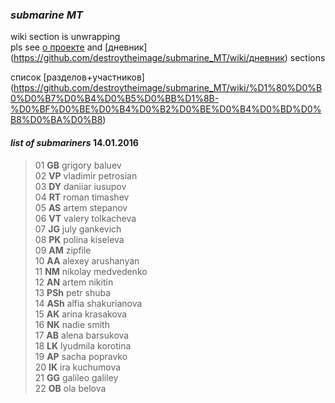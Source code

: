 ### _submarine MT_

wiki section is unwrapping <br>
pls see [о проекте](https://github.com/destroytheimage/submarine_MT/wiki/%D0%BE-%D0%BF%D1%80%D0%BE%D0%B5%D0%BA%D1%82%D0%B5) and [дневник] (https://github.com/destroytheimage/submarine_MT/wiki/дневник) sections

список [разделов+участников] (https://github.com/destroytheimage/submarine_MT/wiki/%D1%80%D0%B0%D0%B7%D0%B4%D0%B5%D0%BB%D1%8B-%D0%BF%D0%BE%D0%B4%D0%B2%D0%BE%D0%B4%D0%BD%D0%B8%D0%BA%D0%B8) <br>

#### _list of submariners_ 14.01.2016
>01 **GB** grigory baluev <br>
 02 **VP** vladimir petrosian <br>
 03 **DY** daniiar iusupov <br>
 04 **RT** roman timashev <br>
 05 **AS** artem stepanov <br>
 06 **VT** valery tolkacheva <br>
 07 **JG** july gankevich <br>
 08 **PK** polina kiseleva <br>
 09 **AM** zipfile <br>
 10 **AA** alexey arushanyan <br>
 11 **NM** nikolay medvedenko <br>
 12 **AN** artem nikitin <br>
 13 **PSh** petr shuba <br>
 14 **ASh** alfia shakurianova <br>
 15 **AK** arina krasakova <br>
 16 **NK** nadie smith <br>
 17 **AB** alena barsukova <br>
 18 **LK** lyudmila korotina <br>
 19 **AP** sacha popravko <br>
 20 **IK** ira kuchumova <br>
 21 **GG** galileo galiley <br>
 22 **OB** ola belova <br>
